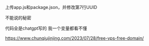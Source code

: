 上传app.js和package.json，并修改第7行UUID

不能说的秘密

代码全是chatgpt写的 我一个变量都看不懂

https://www.chunqiujinjing.com/2023/07/28/free-vps-free-domain/
